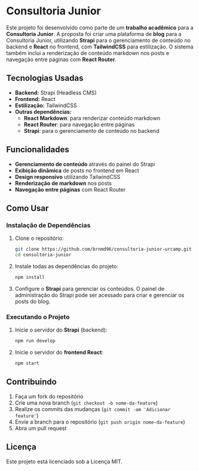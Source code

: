 # Consultoria Junior

Este projeto foi desenvolvido como parte de um **trabalho acadêmico** para a **Consultoria Junior**. A proposta foi criar uma plataforma de **blog** para a Consultoria Junior, utilizando **Strapi** para o gerenciamento de conteúdo no backend e **React** no frontend, com **TailwindCSS** para estilização. O sistema também inclui a renderização de conteúdo markdown nos posts e navegação entre páginas com **React Router**.

## Tecnologias Usadas

- **Backend:** Strapi (Headless CMS)
- **Frontend:** React
- **Estilização:** TailwindCSS
- **Outras dependências:** 
  - **React Markdown**: para renderizar conteúdo markdown
  - **React Router**: para navegação entre páginas
  - **Strapi**: para o gerenciamento de conteúdo no backend

## Funcionalidades

- **Gerenciamento de conteúdo** através do painel do Strapi
- **Exibição dinâmica** de posts no frontend em React
- **Design responsivo** utilizando TailwindCSS
- **Renderização de markdown** nos posts
- **Navegação entre páginas** com React Router

## Como Usar

### Instalação de Dependências

1. Clone o repositório:
    ```bash
    git clone https://github.com/brnmd96/consultoria-junior-urcamp.git
    cd consultoria-junior
    ```

2. Instale todas as dependências do projeto:
    ```bash
    npm install
    ```

3. Configure o **Strapi** para gerenciar os conteúdos. O painel de administração do Strapi pode ser acessado para criar e gerenciar os posts do blog.

### Executando o Projeto

1. Inicie o servidor do **Strapi** (backend):
    ```bash
    npm run develop
    ```

2. Inicie o servidor do **frontend React**:
    ```bash
    npm start
    ```

## Contribuindo

1. Faça um fork do repositório
2. Crie uma nova branch (`git checkout -b nome-da-feature`)
3. Realize os commits das mudanças (`git commit -am 'Adicionar feature'`)
4. Envie a branch para o repositório (`git push origin nome-da-feature`)
5. Abra um pull request

## Licença

Este projeto está licenciado sob a Licença MIT.
